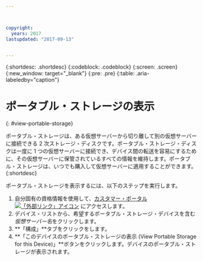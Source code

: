 ```yaml
---



copyright:
  years: 2017
lastupdated: "2017-09-13"


---
```


{:shortdesc: .shortdesc}
{:codeblock: .codeblock}
{:screen: .screen}
{:new_window: target="_blank"}
{:pre: .pre}
{:table: .aria-labeledby="caption"}


# ポータブル・ストレージの表示  
{: #view-portable-storage}

 ポータブル・ストレージは、ある仮想サーバーから切り離して別の仮想サーバーに接続できる 2 次ストレージ・ディスクです。ポータブル・ストレージ・ディスクは一度に 1 つの仮想サーバーに接続でき、デバイス間の転送を容易にするために、その仮想サーバーに保管されているすべての情報を維持します。ポータブル・ストレージは、いつでも購入して仮想サーバーに適用することができます。
 {:shortdesc}

ポータブル・ストレージを表示するには、以下のステップを実行します。

1. 自分固有の資格情報を使用して、[カスタマー・ポータル ![「外部リンク」アイコン](../../icons/launch-glyph.svg "「外部リンク」アイコン")](https://control.softlayer.com/) にアクセスします。
2. デバイス・リストから、希望するポータブル・ストレージ・デバイスを含む*仮想サーバー名*をクリックします。
3. **「構成」**タブをクリックをします。
4. **「このデバイスのポータブル・ストレージの表示 (View Portable Storage for this Device)」**ボタンをクリックします。デバイスのポータブル・ストレージが表示されます。


